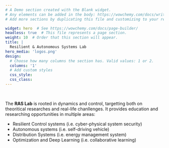 ```yaml
---
# A Demo section created with the Blank widget.
# Any elements can be added in the body: https://wowchemy.com/docs/writing-markdown-latex/
# Add more sections by duplicating this file and customizing to your requirements.

widget: hero  # See https://wowchemy.com/docs/page-builder/
headless: true  # This file represents a page section.
weight: 10  # Order that this section will appear.
title: |
  Resilient & Autonomous Systems Lab
hero_media: 'logos.png'
design:
  # Choose how many columns the section has. Valid values: 1 or 2.
  columns: '1'
  # Add custom styles
  css_style:
  css_class:
---
```


<br>

The **RAS Lab** is rooted in dynamics and control, targetting both on theoritical researches and real-life chanllenges. It provides education and researching opportunities in multiple areas: 
- Resilient Control systems (i.e. cyber-physical system security)
- Autonomous systems (i.e. self-driving vehicle)
- Distribution Systems (i.e. energy management system)
- Optimization and Deep Learning (i.e. collaborative learning)
